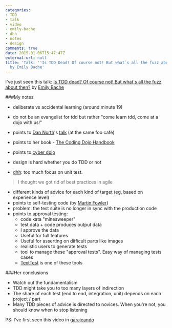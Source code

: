 ```yaml
---
categories:
- TDD
- talk
- video
- emily-bache
- dhh
- notes
- design
comments: true
date: 2015-01-06T15:47:47Z
external-url: null
title: 'Talk: ''Is TDD Dead? Of course not! But what´s all the fuzz about then?''
  by Emily Bache'
---
```


I've just seen this talk: [Is TDD dead? Of course not! But what´s all the fuzz about then?](https://www.youtube.com/watch?v=PCEHRFHKZSk) by [Emily Bache](https://twitter.com/emilybache)

###My notes

* deliberate vs accidental learning (around minute 19)
* do not be an evangelist for tdd but rather "come learn tdd, come at a dojo with us!"

* points to [Dan North](https://twitter.com/tastapod)'s [talk](www.youtube.com/watch?v=SPj-23z-hQA) (at the same foo café)
* points to her book - [The Coding Dojo Handbook](https://leanpub.com/codingdojohandbook)
* points to [cyber dojo](http://cyber-dojo.org/)


* design is hard whether you do TDD or not
* [dhh](https://twitter.com/dhh): too much focus on unit test. 

> I thought we got rid of best practices in agile

* different kinds of advice for each kind of target (eg, based on experience level)
* points to self-testing code (by [Martin Fowler](https://twitter.com/martinfowler))
* problem: the test suite is no longer in sync with the production code
* points to approval testing: 
	* code kata "minesweeper"
	* test data + code produces output data
	* I approve the data
	* Useful for full features
	* Useful for asserting on difficult parts like images
	* realistic users to generate tests
	* tool to manage these "approval tests". Easy way of managing tests cases
	* [TextTest](http://texttest.org) is one of these tools

###Her conclusions

* Watch out the fundamentalism
* TDD might take you to too many layers of indirection
* The share of each test (end to end, integration, unit) depends on each project / part
* Many TDD pieces of advice is directed to novices. When you're not, you should know when to stop listening

PS: I've first seen this video in [garajeando](http://garajeando.blogspot.com/2015/01/interesting-talk-is-tdd-dead-of-course.html)
